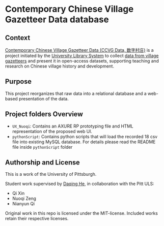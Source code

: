 # Contemporary Chinese Village Gazetteer Data database

## Context
[Contemporary Chinese Village Gazetteer Data (CCVG Data, 数字村庄)](http://www.chinesevillagedata.library.pitt.edu/) is a project initiated by the [University Library System](https://library.pitt.edu/) to collect [data from village gazetteers](http://d-scholarship.pitt.edu/37663/) and present it in open-access datasets, supporting teaching and research on Chinese village history and development.

## Purpose
This project reorganizes that raw data into a relational database and a web-based presentation of the data.

## Project folders Overview
* `UX_Nuoqi`: Contains an AXURE RP prototyping file and HTML representation of the proposed web UI.
* `pythonScript`: Contains python scripts that will load the recorded 18 csv file into existing MySQL database. For details please read the README file inside `pythonScript` folder

## Authorship and License
This is a work of the University of Pittsburgh.

Student work supervised by [Daqing He](http://www.pitt.edu/~dah44/), in collaboration with the Pitt ULS:
* Qi Xin
* Nuoqi Zeng
* Nianyun Qi

Original work in this repo is licensed under the MIT-license.  Included works retain their respective licenses.
